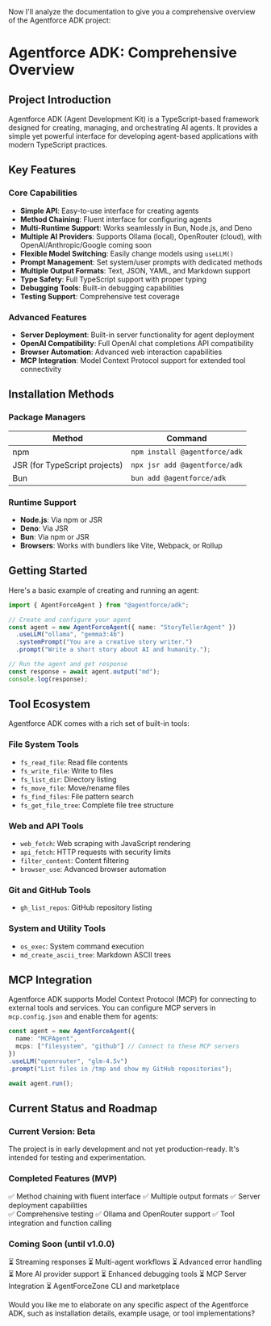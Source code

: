 Now I'll analyze the documentation to give you a comprehensive overview of the Agentforce ADK project:

# Agentforce ADK: Comprehensive Overview

## Project Introduction

Agentforce ADK (Agent Development Kit) is a TypeScript-based framework designed for creating, managing, and orchestrating AI agents. It provides a simple yet powerful interface for developing agent-based applications with modern TypeScript practices.

## Key Features

### Core Capabilities
- **Simple API**: Easy-to-use interface for creating agents
- **Method Chaining**: Fluent interface for configuring agents
- **Multi-Runtime Support**: Works seamlessly in Bun, Node.js, and Deno
- **Multiple AI Providers**: Supports Ollama (local), OpenRouter (cloud), with OpenAI/Anthropic/Google coming soon
- **Flexible Model Switching**: Easily change models using `useLLM()`
- **Prompt Management**: Set system/user prompts with dedicated methods
- **Multiple Output Formats**: Text, JSON, YAML, and Markdown support
- **Type Safety**: Full TypeScript support with proper typing
- **Debugging Tools**: Built-in debugging capabilities
- **Testing Support**: Comprehensive test coverage

### Advanced Features
- **Server Deployment**: Built-in server functionality for agent deployment
- **OpenAI Compatibility**: Full OpenAI chat completions API compatibility
- **Browser Automation**: Advanced web interaction capabilities
- **MCP Integration**: Model Context Protocol support for extended tool connectivity

## Installation Methods

### Package Managers
| Method | Command |
|--------|---------|
| npm | `npm install @agentforce/adk` |
| JSR (for TypeScript projects) | `npx jsr add @agentforce/adk` |
| Bun | `bun add @agentforce/adk` |

### Runtime Support
- **Node.js**: Via npm or JSR
- **Deno**: Via JSR
- **Bun**: Via npm or JSR
- **Browsers**: Works with bundlers like Vite, Webpack, or Rollup

## Getting Started

Here's a basic example of creating and running an agent:

```typescript
import { AgentForceAgent } from "@agentforce/adk";

// Create and configure your agent
const agent = new AgentForceAgent({ name: "StoryTellerAgent" })
  .useLLM("ollama", "gemma3:4b") 
  .systemPrompt("You are a creative story writer.")
  .prompt("Write a short story about AI and humanity.");

// Run the agent and get response
const response = await agent.output("md");
console.log(response);
```

## Tool Ecosystem

Agentforce ADK comes with a rich set of built-in tools:

### File System Tools
- `fs_read_file`: Read file contents
- `fs_write_file`: Write to files  
- `fs_list_dir`: Directory listing
- `fs_move_file`: Move/rename files
- `fs_find_files`: File pattern search
- `fs_get_file_tree`: Complete file tree structure

### Web and API Tools
- `web_fetch`: Web scraping with JavaScript rendering
- `api_fetch`: HTTP requests with security limits
- `filter_content`: Content filtering
- `browser_use`: Advanced browser automation

### Git and GitHub Tools
- `gh_list_repos`: GitHub repository listing

### System and Utility Tools
- `os_exec`: System command execution
- `md_create_ascii_tree`: Markdown ASCII trees

## MCP Integration

Agentforce ADK supports Model Context Protocol (MCP) for connecting to external tools and services. You can configure MCP servers in `mcp.config.json` and enable them for agents:

```typescript
const agent = new AgentForceAgent({
  name: "MCPAgent",
  mcps: ["filesystem", "github"] // Connect to these MCP servers
})
.useLLM("openrouter", "glm-4.5v")
.prompt("List files in /tmp and show my GitHub repositories");

await agent.run();
```

## Current Status and Roadmap

### Current Version: Beta
The project is in early development and not yet production-ready. It's intended for testing and experimentation.

### Completed Features (MVP)
✅ Method chaining with fluent interface
✅ Multiple output formats
✅ Server deployment capabilities  
✅ Comprehensive testing
✅ Ollama and OpenRouter support
✅ Tool integration and function calling

### Coming Soon (until v1.0.0)
⏳ Streaming responses
⏳ Multi-agent workflows
⏳ Advanced error handling
⏳ More AI provider support
⏳ Enhanced debugging tools
⏳ MCP Server Integration
⏳ AgentForceZone CLI and marketplace

Would you like me to elaborate on any specific aspect of the Agentforce ADK, such as installation details, example usage, or tool implementations?